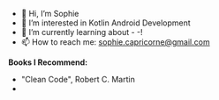 - 👋 Hi, I’m Sophie
- 👀 I’m interested in Kotlin Android Development
- 🌱 I’m currently learning about - -!
- 📫 How to reach me: sophie.capricorne@gmail.com


**Books I Recommend:**
- "Clean Code", Robert C. Martin
- 
